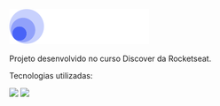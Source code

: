 <img src="./.github/assets/header.svg" height="64px" />

Projeto desenvolvido no curso Discover da Rocketseat.

Tecnologias utilizadas:

<img src="https://cdn.jsdelivr.net/gh/devicons/devicon@latest/icons/html5/html5-plain.svg" width="32px" /> <img src="https://cdn.jsdelivr.net/gh/devicons/devicon@latest/icons/css3/css3-plain.svg" width="32px" />
